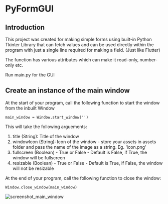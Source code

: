 # PyFormGUI

## Introduction

This project was created for making simple forms using built-in Python Tkinter Library that can fetch values and can be used directly within the program with just a single line required for making a field. (Just like Flutter)

The function has various attributes which can make it read-only, number-only etc. 

Run main.py for the GUI

## Create an instance of the main window

At the start of your program, call the following function to start the window from the inbuilt Window 

```
main_window = Window.start_window('')
```

This will take the following arguements:

1) title (String): Title of the window 
2) windowIcon (String): Icon of the window  - store your assets in assets folder and pass the name of the image as a string. Eg. 'icon.png'
3) fullscreen (Boolean) - True or False - Default is False, if True, the window will be fullscreen
4) resizable (Boolean) - True or False - Default is True, if False, the window will not be resizable

At the end of your program, call the following function to close the window:

```
Window.close_window(main_window)
```

![screenshot_main_window](https://user-images.githubusercontent.com/92171383/192292074-0d5551c5-dd28-401f-bac8-8f5cb0fda6f9.png)

